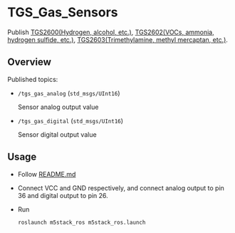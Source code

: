 # TGS_Gas_Sensors

Publish [TGS2600(Hydrogen, alcohol, etc.)](https://www.figaro.co.jp/product/entry/tgs2600.html), [TGS2602(VOCs, ammonia, hydrogen sulfide, etc.)](https://www.figaro.co.jp/product/entry/tgs2602.html), [TGS2603(Trimethylamine, methyl mercaptan, etc.)](https://www.figaro.co.jp/product/entry/tgs2603.html ).

## Overview

Published topics:

- `/tgs_gas_analog` (`std_msgs/UInt16`)

  Sensor analog output value

- `/tgs_gas_digital` (`std_msgs/UInt16`)

  Sensor digital output value

## Usage

- Follow [README.md](https://github.com/jsk-ros-pkg/jsk_3rdparty/tree/master/m5stack_ros)

- Connect VCC and GND respectively, and connect analog output to pin 36 and digital output to pin 26.

- Run

  ```bash
  roslaunch m5stack_ros m5stack_ros.launch
  ```
